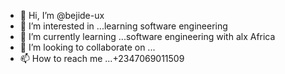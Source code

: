 - 👋 Hi, I’m @bejide-ux
- 👀 I’m interested in ...learning software engineering
- 🌱 I’m currently learning ...software engineering with alx Africa
- 💞️ I’m looking to collaborate on ...
- 📫 How to reach me ...+2347069011509

<!---
bejide-ux/bejide-ux is a ✨ special ✨ repository because its `README.md` (this file) appears on your GitHub profile.
You can click the Preview link to take a look at your changes.
--->
